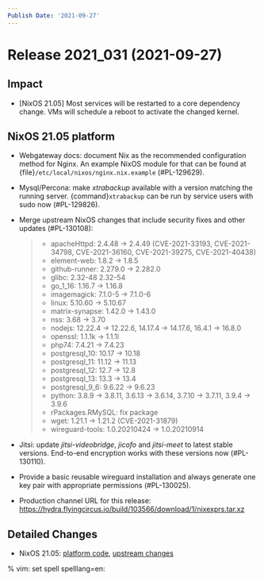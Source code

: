 ```yaml
---
Publish Date: '2021-09-27'
---
```


# Release 2021_031 (2021-09-27)

## Impact

- \[NixOS 21.05\] Most services will be restarted to a core dependency change.
  VMs will schedule a reboot to activate the changed kernel.

## NixOS 21.05 platform

- Webgateway docs: document Nix as the recommended configuration method for Nginx.
  An example NixOS module for that can be found at {file}`/etc/local/nixos/nginx.nix.example` (#PL-129629).

- Mysql/Percona: make *xtrabackup* available with a version matching the running server.
  {command}`xtrabackup` can be run by service users with sudo now (#PL-129826).

- Merge upstream NixOS changes that include security fixes and other updates (#PL-130108):

  > - apacheHttpd: 2.4.48 -> 2.4.49 (CVE-2021-33193, CVE-2021-34798,
  >   CVE-2021-36160, CVE-2021-39275, CVE-2021-40438)
  > - element-web: 1.8.2 -> 1.8.5
  > - github-runner: 2.279.0 -> 2.282.0
  > - glibc: 2.32-48 2.32-54
  > - go_1_16: 1.16.7 -> 1.16.8
  > - imagemagick: 7.1.0-5 -> 7.1.0-6
  > - linux: 5.10.60 -> 5.10.67
  > - matrix-synapse: 1.42.0 -> 1.43.0
  > - nss: 3.68 -> 3.70
  > - nodejs: 12.22.4 -> 12.22.6, 14.17.4 -> 14.17.6, 16.4.1 -> 16.8.0
  > - openssl: 1.1.1k -> 1.1.1l
  > - php74: 7.4.21 -> 7.4.23
  > - postgresql_10: 10.17 -> 10.18
  > - postgresql_11: 11.12 -> 11.13
  > - postgresql_12: 12.7 -> 12.8
  > - postgresql_13: 13.3 -> 13.4
  > - postgresql_9_6: 9.6.22 -> 9.6.23
  > - python: 3.8.9 -> 3.8.11, 3.6.13 -> 3.6.14, 3.7.10 -> 3.7.11, 3.9.4 -> 3.9.6
  > - rPackages.RMySQL: fix package
  > - wget: 1.21.1 -> 1.21.2 (CVE-2021-31879)
  > - wireguard-tools: 1.0.20210424 -> 1.0.20210914

- Jitsi: update *jitsi-videobridge*, *jicofo* and *jitsi-meet* to latest stable versions.
  End-to-end encryption works with these versions now (#PL-130110).

- Provide a basic reusable wireguard installation and always generate one key pair
  with appropriate permissions (#PL-130025).

- Production channel URL for this release: <https://hydra.flyingcircus.io/build/103566/download/1/nixexprs.tar.xz>

## Detailed Changes

- NixOS 21.05: [platform code](https://github.com/flyingcircusio/fc-nixos/compare/fc/r2021_030/21.05...8b3d92fc2ef4a512a6399447333f03d95cdc4acd),
  [upstream changes](https://github.com/NixOS/nixpkgs/compare/74d017edb6717ad76d38edc02ad3210d4ad66b96...83413f47809790e4ca012e314e7782adeae36cf2)

% vim: set spell spelllang=en:
